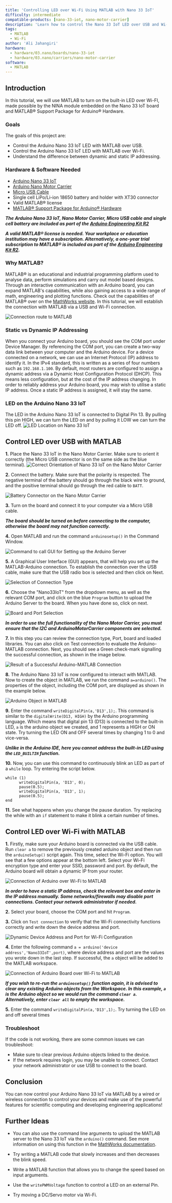 ```yaml
---
title: 'Controlling LED over Wi-Fi Using MATLAB with Nano 33 IoT'
difficulty: intermediate
compatible-products: [nano-33-iot, nano-motor-carrier]
description: 'Learn how to control the Nano 33 IoT LED over USB and Wi-Fi with MATLAB.'
tags:
  - MATLAB
  - Wi-Fi
author: 'Ali Jahangiri'
hardware:
  - hardware/03.nano/boards/nano-33-iot
  - hardware/03.nano/carriers/nano-motor-carrier
software:
  - MATLAB
---
```


## Introduction

In this tutorial, we will use MATLAB to turn on the built-in LED over Wi-FI, made possible by the NINA module embedded on the Nano 33 IoT board and MATLAB® Support Package for Arduino® Hardware.


### Goals

The goals of this project are:

- Control the Arduino Nano 33 IoT LED with MATLAB over USB.
- Control the Arduino Nano 33 IoT LED with MATLAB over Wi-Fi.
- Understand the difference between dynamic and static IP addressing.

### Hardware & Software Needed

- [Arduino Nano 33 IoT](https://store.arduino.cc/products/arduino-nano-33-iot)
- [Arduino Nano Motor Carrier](https://store.arduino.cc/products/arduino-nano-motor-carrier)
- [Micro USB Cable](https://store.arduino.cc/products/usb-cable-type-a-male-to-micro-type-b-male)
- Single cell LiPo/Li-ion 18650 battery and holder with XT30 connector
- Valid MATLAB® license
- [MATLAB® Support Package for Arduino® Hardware](https://www.mathworks.com/matlabcentral/fileexchange/47522-matlab-support-package-for-arduino-hardware)


***The Arduino Nano 33 IoT, Nano Motor Carrier, Micro USB cable and single cell battery are included as part of the [Arduino Engineering Kit R2](https://store.arduino.cc/products/arduino-engineering-kit-rev2)***

***A valid MATLAB® license is needed. Your workplace or education institution may have a subscription. Alternatively, a one-year trial subscription to MATLAB® is included as part of the [Arduino Engineering Kit R2](https://store.arduino.cc/products/arduino-engineering-kit-rev2).***


### Why MATLAB?
MATLAB® is an educational and industrial programming platform used to analyse data, perform simulations and carry out model based designs. Through an interactive communication with an Arduino board, you can expand MATLAB's capabilities, while also gaining access to a wide range of math, engineering and plotting functions. Check out the capabilities of MATLAB® over on the [MathWorks website](https://www.mathworks.com/solutions.html#capabilities). In this tutorial, we will establish the connection with MATLAB via a USB and Wi-Fi connection.

![Connection route to MATLAB](assets/nanoMatlabWiFiLED-01.png)

### Static vs Dynamic IP Addressing
When you connect your Arduino board, you should see the COM port under Device Manager. By referencing the COM port, you can create a two-way data link between your computer and the Arduino device. For a device connected on a network, we can use an Internet Protocol (IP) address to identify it. In the IPv4 standard, this is written as a series of four numbers such as `192.168.1.100`. By default, most routers are configured to assign a dynamic address via a Dynamic Host Configuration Protocol (DHCP). This means less configuration, but at the cost of the IP address changing. In order to reliably address your Arduino board, you may wish to utilise a static IP address. Once a static IP address is assigned, it will stay the same.

### LED on the Arduino Nano 33 IoT
The LED in the Arduino Nano 33 IoT is connected to Digital Pin 13. By pulling this pin HIGH, we can turn the LED on and by pulling it LOW we can turn the LED off.
![LED Location on Nano 33 IoT](assets/nanoMatlabWiFiLED-02.png)

## Control LED over USB with MATLAB
**1.** Place the Nano 33 IoT in the Nano Motor Carrier. Make sure to orient it correctly (the Micro USB connector is on the same side as the blue terminal).
![Correct Orientation of Nano 33 IoT on the Nano Motor Carrier](assets/nanoMatlabWiFiLED-03.png)


**2.**  Connect the battery. Make sure that the polarity is respected. The negative terminal of the battery should go through the black wire to ground, and the positive terminal should go through the red cable to `BATT`.

![Battery Connector on the Nano Motor Carrier](assets/nanoMatlabWiFiLED-04.png)


**3.** Turn on the board and connect it to your computer via a Micro USB cable.


***The board should be turned on before connecting to the computer, otherwise the board may not function correctly.***


**4.** Open MATLAB and run the command `arduinosetup()` in the Command Window.

![Command to call GUI for Setting up the Arduino Server](assets/nanoMatlabWiFiLED-05.png)


**5.** A Graphical User Interface (GUI) appears, that will help you set up the MATLAB-Arduino connection. To establish the connection over the USB cable, make sure that the USB radio box is selected and then click on Next.

![Selection of Connection Type](assets/nanoMatlabWiFiLED-06.png)


**6.** Choose the "Nano33IoT" from the dropdown menu, as well as the relevant COM port, and click on the blue `Program` button to upload the Arduino Server to the board. When you have done so, click on next.

![Board and Port Selection](assets/nanoMatlabWiFiLED-07.png)

***In order to use the full functionality of the Nano Motor Carrier, you must ensure that the I2C and ArduinoMotorCarrier components are selected.***


**7.** In this step you can review the connection type, Port, board and loaded libraries. You can also click on Test connection to evaluate the Arduino-MATLAB connection. Next, you should see a Green check-mark signalling the successful connection, as shown in the image below.

![Result of a Successful Arduino-MATLAB Connection](assets/nanoMatlabWiFiLED-08.png)


**8.** The Arduino Nano 33 IoT is now configured to interact with MATLAB. Now to create the object in MATLAB, we run the command `a=arduino()`. The properties of the object, including the COM port, are displayed as shown in the example below.

![Arduino Object in MATLAB](assets/nanoMatlabWiFiLED-09.png)


**9.** Enter the command `writeDigitalPin(a,'D13',1);`. This command is similar to the `digitalWrite(D13, HIGH)` by the Arduino programming language. Which means that digital pin 13 (D13) is connected to the built-in LED, `a` is the arduino object we created, and 1 represents a HIGH or ON state. Try turning the LED ON and OFF several times by changing 1 to 0 and vice-versa.


***Unlike in the Arduino IDE, here you cannot address the built-in LED using the `LED_BUILTIN` function.***


**10.** Now, you can use this command to continuously blink an LED as part of a `while` loop. Try entering the script below.

```arduino
while (1)
      writeDigitalPin(a, 'D13', 0);
      pause(0.5);
      writeDigitalPin(a, 'D13', 1);
      pause(0.5);
end
```


**11.** See what happens when you change the pause duration. Try replacing the while with an `if` statement to make it blink a certain number of times.

## Control LED over Wi-Fi with MATLAB

**1.** Firstly, make sure your Arduino board is connected via the USB cable. Run `clear a` to remove the previously created arduino object and then run the `arduinoSetup()` script again. This time, select the Wi-Fi option. You will see that a few options appear at the bottom left. Select your Wi-Fi encryption type and enter your SSID, password and port. By default, the Arduino board will obtain a dynamic IP from your router.

![Connection of Arduino over Wi-Fi to MATLAB](assets/nanoMatlabWiFiLED-10.png)


***In order to have a static IP address, check the relevant box and enter in the IP address manually. Some networks/firewalls may disable port connections. Contact your network administrator if needed.***


**2.** Select your board, choose the COM port and hit `Program`.

**3.** Click on `Test connection` to verify that the Wi-Fi connectivity functions correctly and write down the device address and port.

![Dynamic Device Address and Port for Wi-Fi Configuration](assets/nanoMatlabWiFiLED-11.png)

**4.** Enter the following command `a = arduino('device address','Nano33IoT',port)`, where device address and port are the values you wrote down in the last step. If successful, the `a` object will be added to the MATLAB workspace.

![Connection of Arduino Board over Wi-Fi to MATLAB](assets/nanoMatlabWiFiLED-12.png)

***If you wish to re-run the `arduinosetup()` function again, it is advised to clear any existing Arduino objects from the Workspace. In this example, `a` is the Arduino object so we would run the command `clear a`. Alternatively, enter `clear all` to empty the workspace.***

**5.** Enter the command `writeDigitalPin(a,'D13',1);`. Try turning the LED on and off several times


### Troubleshoot

If the code is not working, there are some common issues we can troubleshoot:

- Make sure to clear previous Arduino objects linked to the device.
- If the network requires login, you may be unable to connect. Contact your network administrator or use USB to connect to the board.


## Conclusion

You can now control your Arduino Nano 33 IoT via MATLAB by a wired or wireless connection to control your devices and make use of the powerful features for scientific computing and developing engineering applications!

## Further Ideas

- You can also use the command line arguments to upload the MATLAB server to the Nano 33 IoT via the `arduino()` command. See more information on using this function in the [MathWorks documentation](https://www.mathworks.com/help/supportpkg/arduinoio/ref/arduino.html).

- Try writing a MATLAB code that slowly increases and then decreases the blink speed.

- Write a MATLAB function that allows you to change the speed based on input arguments.

- Use the `writePWMVoltage` function to control a LED on an external Pin.

- Try moving a DC/Servo motor via Wi-Fi.
